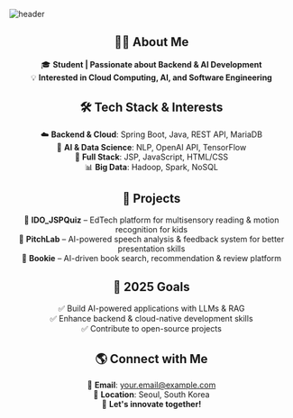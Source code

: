 ![header](https://capsule-render.vercel.app/api?type=Transparent&color=gradient&height=150&section=header&text=WELCOME&fontSize=50&fontAlignY=40)
<div align="center">

## 👨‍🎓 About Me  
🎓 **Student | Passionate about Backend & AI Development**  
💡 **Interested in Cloud Computing, AI, and Software Engineering**  

## 🛠️ Tech Stack & Interests  
☁️ **Backend & Cloud**: Spring Boot, Java, REST API, MariaDB  
🧠 **AI & Data Science**: NLP, OpenAI API, TensorFlow  
📡 **Full Stack**: JSP, JavaScript, HTML/CSS  
📊 **Big Data**: Hadoop, Spark, NoSQL  

## 📌 Projects  
🔹 **IDO_JSPQuiz** – EdTech platform for multisensory reading & motion recognition for kids  
🔹 **PitchLab** – AI-powered speech analysis & feedback system for better presentation skills  
🔹 **Bookie** – AI-driven book search, recommendation & review platform  

## 🎯 2025 Goals  
✅ Build AI-powered applications with LLMs & RAG  
✅ Enhance backend & cloud-native development skills  
✅ Contribute to open-source projects  

## 🌎 Connect with Me  
📩 **Email**: your.email@example.com  
📍 **Location**: Seoul, South Korea  
🚀 **Let's innovate together!**  

</div>
